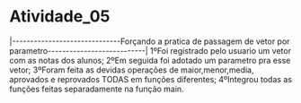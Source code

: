 # Atividade_05

|------------------------------Forçando a pratica de passagem de vetor por parametro---------------------------|
1ºFoi registrado pelo usuario um vetor com as notas dos alunos;
2ºEm seguida foi adotado um parametro pra esse vetor;
3ºForam feita as devidas operações de maior,menor,media, aprovados e reprovados TODAS em funções diferentes;
4ºIntegrou todas as funções feitas separadamente na função main.
